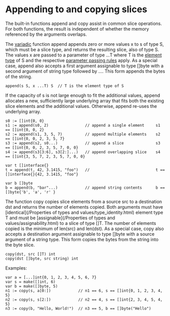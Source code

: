 # Appending to and copying slices

The built-in functions append and copy assist in common slice operations. For both functions, the result is independent of whether the memory referenced by the arguments overlaps.

The [variadic](/Types/function_types.html) function append appends zero or more values x to s of type S, which must be a slice type, and returns the resulting slice, also of type S. The values x are passed to a parameter of type ...T where T is the [element type](/Types/slice_types.html) of S and the respective [parameter passing rules](/Expressions/passing_arguments_to__parameters.html) apply. As a special case, append also accepts a first argument assignable to type []byte with a second argument of string type followed by .... This form appends the bytes of the string.

    append(s S, x ...T) S  // T is the element type of S
    

If the capacity of s is not large enough to fit the additional values, append allocates a new, sufficiently large underlying array that fits both the existing slice elements and the additional values. Otherwise, append re-uses the underlying array.

    s0 := []int{0, 0}
    s1 := append(s0, 2)                // append a single element     s1 == []int{0, 0, 2}
    s2 := append(s1, 3, 5, 7)          // append multiple elements    s2 == []int{0, 0, 2, 3, 5, 7}
    s3 := append(s2, s0...)            // append a slice              s3 == []int{0, 0, 2, 3, 5, 7, 0, 0}
    s4 := append(s3[3:6], s3[2:]...)   // append overlapping slice    s4 == []int{3, 5, 7, 2, 3, 5, 7, 0, 0}
    
    var t []interface{}
    t = append(t, 42, 3.1415, "foo")   //                             t == []interface{}{42, 3.1415, "foo"}
    
    var b []byte
    b = append(b, "bar"...)            // append string contents      b == []byte{'b', 'a', 'r' }
    

The function copy copies slice elements from a source src to a destination dst and returns the number of elements copied. Both arguments must have [identical](/Properties of types and values/type_identity.html) element type T and must be [assignable](/Properties of types and values/assignability.html) to a slice of type []T. The number of elements copied is the minimum of len(src) and len(dst). As a special case, copy also accepts a destination argument assignable to type []byte with a source argument of a string type. This form copies the bytes from the string into the byte slice.

    copy(dst, src []T) int
    copy(dst []byte, src string) int
    

Examples:

    var a = [...]int{0, 1, 2, 3, 4, 5, 6, 7}
    var s = make([]int, 6)
    var b = make([]byte, 5)
    n1 := copy(s, a[0:])            // n1 == 6, s == []int{0, 1, 2, 3, 4, 5}
    n2 := copy(s, s[2:])            // n2 == 4, s == []int{2, 3, 4, 5, 4, 5}
    n3 := copy(b, "Hello, World!")  // n3 == 5, b == []byte("Hello")